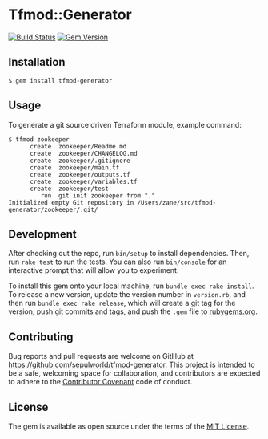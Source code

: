 # Tfmod::Generator

[![Build Status](https://travis-ci.org/sepulworld/tfmod-generator.svg)](https://travis-ci.org/sepulworld/tfmod-generator)
[![Gem Version](https://badge.fury.io/rb/tfmod-generator.svg)](http://badge.fury.io/rb/tfmod-generator)

## Installation

    $ gem install tfmod-generator

## Usage

To generate a git source driven Terraform module, example command:

```
$ tfmod zookeeper
      create  zookeeper/Readme.md
      create  zookeeper/CHANGELOG.md
      create  zookeeper/.gitignore
      create  zookeeper/main.tf
      create  zookeeper/outputs.tf
      create  zookeeper/variables.tf
      create  zookeeper/test
         run  git init zookeeper from "."
Initialized empty Git repository in /Users/zane/src/tfmod-generator/zookeeper/.git/
```

## Development

After checking out the repo, run `bin/setup` to install dependencies. Then, run `rake test` to run the tests. You can also run `bin/console` for an interactive prompt that will allow you to experiment.

To install this gem onto your local machine, run `bundle exec rake install`. To release a new version, update the version number in `version.rb`, and then run `bundle exec rake release`, which will create a git tag for the version, push git commits and tags, and push the `.gem` file to [rubygems.org](https://rubygems.org).

## Contributing

Bug reports and pull requests are welcome on GitHub at https://github.com/sepulworld/tfmod-generator. This project is intended to be a safe, welcoming space for collaboration, and contributors are expected to adhere to the [Contributor Covenant](http://contributor-covenant.org) code of conduct.


## License

The gem is available as open source under the terms of the [MIT License](http://opensource.org/licenses/MIT).

